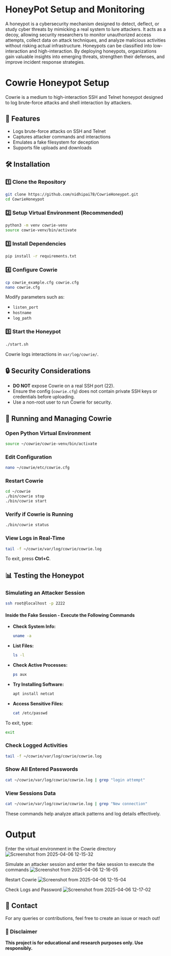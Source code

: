 # HoneyPot Setup and Monitoring

A honeypot is a cybersecurity mechanism designed to detect, deflect, or study cyber threats by mimicking a real system to lure attackers. It acts as a decoy, allowing security researchers to monitor unauthorized access attempts, collect data on attack techniques, and analyze malicious activities without risking actual infrastructure. Honeypots can be classified into low-interaction and high-interaction. By deploying honeypots, organizations gain valuable insights into emerging threats, strengthen their defenses, and improve incident response strategies.

# Cowrie Honeypot Setup

Cowrie is a medium to high-interaction SSH and Telnet honeypot designed to log brute-force attacks and shell interaction by attackers.

## 🚀 Features
- Logs brute-force attacks on SSH and Telnet
- Captures attacker commands and interactions
- Emulates a fake filesystem for deception
- Supports file uploads and downloads

## 🛠 Installation

### 1️⃣ Clone the Repository
```sh
git clone https://github.com/nidhipai78/CowrieHoneypot.git
cd CowrieHoneypot
```

### 2️⃣ Setup Virtual Environment (Recommended)
```sh
python3 -m venv cowrie-venv
source cowrie-venv/bin/activate
```

### 3️⃣ Install Dependencies
```sh
pip install -r requirements.txt
```

### 4️⃣ Configure Cowrie
```sh
cp cowrie_example.cfg cowrie.cfg
nano cowrie.cfg
```
Modify parameters such as:
- `listen_port`
- `hostname`
- `log_path`

### 5️⃣ Start the Honeypot
```sh
./start.sh
```
Cowrie logs interactions in `var/log/cowrie/`.

## 🔒 Security Considerations
- **DO NOT** expose Cowrie on a real SSH port (22).
- Ensure the config (`cowrie.cfg`) does not contain private SSH keys or credentials before uploading.
- Use a non-root user to run Cowrie for security.

## 🔄 Running and Managing Cowrie

### Open Python Virtual Environment
```sh
source ~/cowrie/cowrie-venv/bin/activate
```

### Edit Configuration
```sh
nano ~/cowrie/etc/cowrie.cfg
```

### Restart Cowrie
```sh
cd ~/cowrie
./bin/cowrie stop
./bin/cowrie start
```

### Verify if Cowrie is Running
```sh
./bin/cowrie status
```

### View Logs in Real-Time
```sh
tail -f ~/cowrie/var/log/cowrie/cowrie.log
```
To exit, press **Ctrl+C**.

## 📊 Testing the Honeypot

### Simulating an Attacker Session
```sh
ssh root@localhost -p 2222
```

#### Inside the Fake Session - Execute the Following Commands
- **Check System Info:**
  ```sh
  uname -a
  ```
- **List Files:**
  ```sh
  ls -l
  ```
- **Check Active Processes:**
  ```sh
  ps aux
  ```
- **Try Installing Software:**
  ```sh
  apt install netcat
  ```
- **Access Sensitive Files:**
  ```sh
  cat /etc/passwd
  ```

To exit, type:
```sh
exit
```

### Check Logged Activities
```sh
tail -f ~/cowrie/var/log/cowrie/cowrie.log
```

### Show All Entered Passwords
```sh
cat ~/cowrie/var/log/cowrie/cowrie.log | grep "login attempt"
```

### View Sessions Data
```sh
cat ~/cowrie/var/log/cowrie/cowrie.log | grep "New connection"
```
These commands help analyze attack patterns and log details effectively.

# Output

Enter the virtual environment in the Cowrie directory
![Screenshot from 2025-04-06 12-15-32](https://github.com/user-attachments/assets/30166898-f3c9-4644-a885-5f1a93679768)

Simulate an attacker session and enter the fake session to execute the commands
![Screenshot from 2025-04-06 12-16-05](https://github.com/user-attachments/assets/76f0c552-3c8a-45ea-8585-31ee16f7e674)

Restart Cowrie
![Screenshot from 2025-04-06 12-15-04](https://github.com/user-attachments/assets/1914d034-064d-43a2-92a6-3c0ce29dba01)

Check Logs and Password
![Screenshot from 2025-04-06 12-17-02](https://github.com/user-attachments/assets/8b2925f7-bafd-42f0-bd1e-6f7120507465)





## 📧 Contact
For any queries or contributions, feel free to create an issue or reach out!

### 🛑 Disclaimer
**This project is for educational and research purposes only. Use responsibly.**

